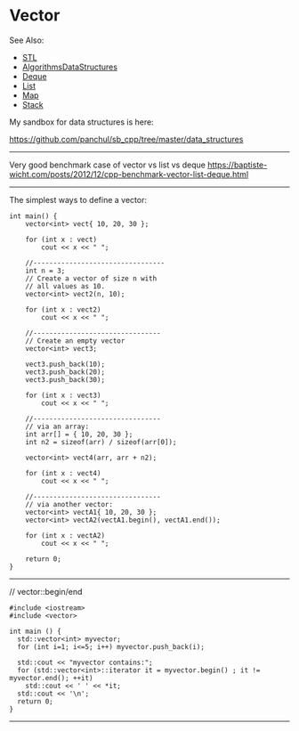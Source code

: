 # Vector

See Also:
  - [STL](STL.md)
  - [AlgorithmsDataStructures](AlgorithmsDataStructures.md) 
  - [Deque](Deque.md)
  - [List](List.md)
  - [Map](Map.md)
  - [Stack](Stack.md)
  
My sandbox for data structures is here:

https://github.com/panchul/sb_cpp/tree/master/data_structures

---

Very good benchmark case of vector vs list vs deque
https://baptiste-wicht.com/posts/2012/12/cpp-benchmark-vector-list-deque.html

---

The simplest ways to define a vector:

    int main() { 
        vector<int> vect{ 10, 20, 30 }; 
      
        for (int x : vect) 
            cout << x << " "; 

        //---------------------------------
        int n = 3; 
        // Create a vector of size n with 
        // all values as 10. 
        vector<int> vect2(n, 10); 
  
        for (int x : vect2) 
            cout << x << " ";
            
        //--------------------------------
        // Create an empty vector 
        vector<int> vect3;  
             
        vect3.push_back(10); 
        vect3.push_back(20); 
        vect3.push_back(30); 
          
        for (int x : vect3) 
            cout << x << " "; 
                                   
        //--------------------------------
        // via an array:
        int arr[] = { 10, 20, 30 }; 
        int n2 = sizeof(arr) / sizeof(arr[0]); 
          
        vector<int> vect4(arr, arr + n2); 
          
        for (int x : vect4) 
            cout << x << " "; 

        //--------------------------------
        // via another vector:
        vector<int> vectA1{ 10, 20, 30 }; 
        vector<int> vectA2(vectA1.begin(), vectA1.end()); 
          
        for (int x : vectA2) 
            cout << x << " "; 
                
        return 0; 
    } 


---

// vector::begin/end

    #include <iostream>
    #include <vector>

    int main () {
      std::vector<int> myvector;
      for (int i=1; i<=5; i++) myvector.push_back(i);

      std::cout << "myvector contains:";
      for (std::vector<int>::iterator it = myvector.begin() ; it != myvector.end(); ++it)
        std::cout << ' ' << *it;
      std::cout << '\n';
      return 0;
    }

---
  